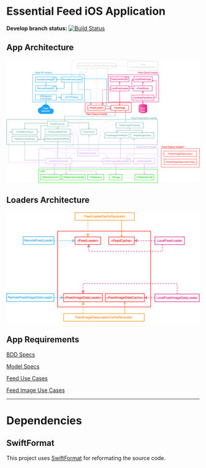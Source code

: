 #  Essential Feed iOS Application

**Develop branch status:** [![Build Status](https://travis-ci.com/AlfredoHernandez/EssentialFeed.svg?branch=develop)](https://travis-ci.com/AlfredoHernandez/EssentialFeed)

## App Architecture

![EssentialFeed](./images/architecture_overview.png)

## Loaders Architecture

![EssentialFeed](./images/loaders_architecture_overview.png)

## App Requirements

[BDD Specs](./docs/BDD_specs.md)

[Model Specs](./docs/model_specs.md)

[Feed Use Cases](./docs/use_cases.md)

[Feed Image Use Cases](./docs/feed_image_use_cases.md)

---

# Dependencies

## SwiftFormat

This project uses [SwiftFormat](https://github.com/nicklockwood/SwiftFormat) for reformating the source code.
